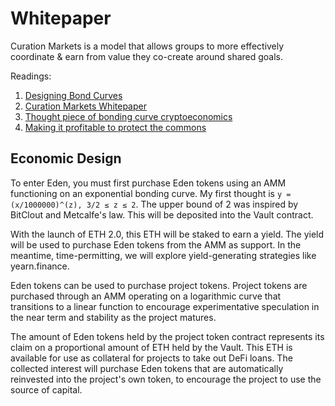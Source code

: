 # Whitepaper

Curation Markets is a model that allows groups to more effectively coordinate & earn from value they co-create around shared goals.

Readings:
1. [Designing Bond Curves](https://medium.com/thoughtchains/on-single-bonding-curves-for-continuous-token-models-a167f5ffef89)
1. [Curation Markets Whitepaper](https://docs.google.com/document/d/1VNkBjjGhcZUV9CyC0ccWYbqeOoVKT2maqX0rK3yXB20/edit)
1. [Thought piece of bonding curve cryptoeconomics](https://blog.cosmos.network/distribution-curves-a-thought-piece-on-cryptoeconomics-246b43a3a5ee)
1. [Making it profitable to protect the commons](https://medium.com/@simondlr/saving-the-planet-making-it-profitable-to-protect-the-commons-50393906fe22)

## Economic Design

To enter Eden, you must first purchase Eden tokens using an AMM functioning on an exponential bonding curve. My first thought is `y = (x/1000000)^(z), 3/2 ≤ z ≤ 2`.  The upper bound of 2 was inspired by BitClout and Metcalfe's law. This will be deposited into the Vault contract.

With the launch of ETH 2.0, this ETH will be staked to earn a yield. The yield will be used to purchase Eden tokens from the AMM as support. In the meantime, time-permitting, we will explore yield-generating strategies like yearn.finance.

Eden tokens can be used to purchase project tokens. Project tokens are purchased through an AMM operating on a logarithmic curve that transitions to a linear function to encourage experimentative speculation in the near term and stability as the project matures. 

The amount of Eden tokens held by the project token contract represents its claim on a proportional amount of ETH held by the Vault. This ETH is available for use as collateral for projects to take out DeFi loans. The collected interest will purchase Eden tokens that are automatically reinvested into the project's own token, to encourage the project to use the source of capital.
